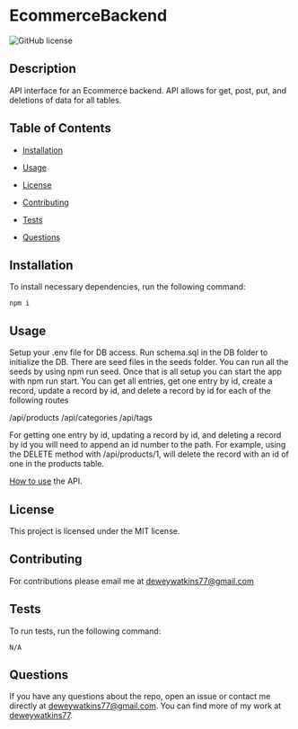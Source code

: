 # EcommerceBackend
![GitHub license](https://img.shields.io/badge/license-MIT-blue.svg)

## Description

API interface for an Ecommerce backend. API allows for get, post, put, and deletions of data for all tables.

## Table of Contents 

* [Installation](#installation)

* [Usage](#usage)

* [License](#license)

* [Contributing](#contributing)

* [Tests](#tests)

* [Questions](#questions)

## Installation

To install necessary dependencies, run the following command:

```
npm i
```

## Usage

Setup your .env file for DB access. Run schema.sql in the DB folder to initialize the DB. There are seed files in the seeds folder. You can run all the seeds by using npm run seed. Once that is all setup you can start the app with npm run start. You can get all entries, get one entry by id, create a record, update a record by id, and delete a record by id for
each of the following routes

/api/products
/api/categories
/api/tags

For getting one entry by id, updating a record by id, and deleting a record by id you will need to append an id number to the path. For example, using the DELETE method with
/api/products/1, will delete the record with an id of one in the products table.

[How to use](https://watch.screencastify.com/v/YFAxefnj1ARTfdzymhH3) the API.

## License

This project is licensed under the MIT license.
  
## Contributing

For contributions please email me at deweywatkins77@gmail.com

## Tests

To run tests, run the following command:

```
N/A
```

## Questions

If you have any questions about the repo, open an issue or contact me directly at deweywatkins77@gmail.com. You can find more of my work at [deweywatkins77](https://github.com/deweywatkins77/).